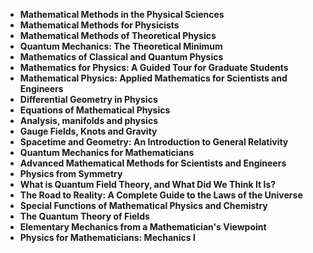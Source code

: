 <ul>
<li><b><a target="_blank" href="https://github.com/manjunath5496/Mathematical-Physics-Books/blob/master/mpy(1).pdf" style="text-decoration:none;">Mathematical Methods in the Physical Sciences</a></b></li>
                                <li><b><a target="_blank" href="https://github.com/manjunath5496/Mathematical-Physics-Books/blob/master/mpy(2).pdf" style="text-decoration:none;">Mathematical Methods for Physicists</a></b></li>
                                <li><b><a target="_blank" href="https://github.com/manjunath5496/Mathematical-Physics-Books/blob/master/mpy(3).pdf" style="text-decoration:none;">Mathematical Methods of Theoretical Physics</a></b></li>
 <li><b><a target="_blank" href="https://github.com/manjunath5496/Mathematical-Physics-Books/blob/master/mpy(4).pdf" style="text-decoration:none;">Quantum Mechanics: The Theoretical Minimum </a></b></li>                              
<li><b><a target="_blank" href="https://github.com/manjunath5496/Mathematical-Physics-Books/blob/master/mpy(5).pdf" style="text-decoration:none;">Mathematics of Classical and Quantum Physics </a></b></li>
                                
 <li><b><a target="_blank" href="https://github.com/manjunath5496/Mathematical-Physics-Books/blob/master/mpy(6).pdf" style="text-decoration:none;">Mathematics for Physics: A Guided Tour for Graduate Students</a></b></li>
                          
<li><b><a target="_blank" href="https://github.com/manjunath5496/Mathematical-Physics-Books/blob/master/mpy(7).pdf" style="text-decoration:none;">Mathematical Physics: Applied Mathematics for Scientists and Engineers</a></b></li>
                                <li><b><a target="_blank" href="https://github.com/manjunath5496/Mathematical-Physics-Books/blob/master/mpy(8).pdf" style="text-decoration:none;">Differential Geometry in Physics </a></b></li>
                                <li><b><a target="_blank" href="https://github.com/manjunath5496/Mathematical-Physics-Books/blob/master/mpy(9).pdf" style="text-decoration:none;">Equations of Mathematical Physics</a></b></li>
                                
<li><b><a target="_blank" href="https://github.com/manjunath5496/Mathematical-Physics-Books/blob/master/mpy(10).pdf" style="text-decoration:none;">Analysis, manifolds and physics</a></b></li>

 <li><b><a target="_blank" href="https://github.com/manjunath5496/Mathematical-Physics-Books/blob/master/mpy(11).pdf" style="text-decoration:none;">Gauge Fields, Knots and Gravity </a></b></li>
                          
<li><b><a target="_blank" href="https://github.com/manjunath5496/Mathematical-Physics-Books/blob/master/mpy(12).pdf" style="text-decoration:none;">Spacetime and Geometry: An Introduction to General Relativity</a></b></li>

<li><b><a target="_blank" href="https://github.com/manjunath5496/Mathematical-Physics-Books/blob/master/mpy(13).pdf" style="text-decoration:none;">Quantum Mechanics for Mathematicians</a></b></li>
                                <li><b><a target="_blank" href="https://github.com/manjunath5496/Mathematical-Physics-Books/blob/master/mpy(14).pdf" style="text-decoration:none;">Advanced Mathematical Methods for Scientists and Engineers</a></b></li>
                                
<li><b><a target="_blank" href="https://github.com/manjunath5496/Mathematical-Physics-Books/blob/master/mpy(15).pdf" style="text-decoration:none;">Physics from Symmetry</a></b></li>


 <li><b><a target="_blank" href="https://github.com/manjunath5496/Mathematical-Physics-Books/blob/master/mpy(16).pdf" style="text-decoration:none;">What is Quantum Field Theory, and What Did We Think It Is? </a></b></li>
                          
<li><b><a target="_blank" href="https://github.com/manjunath5496/Mathematical-Physics-Books/blob/master/mpy(17).pdf" style="text-decoration:none;">The Road to Reality: A Complete Guide to the Laws of the Universe</a></b></li>

<li><b><a target="_blank" href="https://github.com/manjunath5496/Mathematical-Physics-Books/blob/master/mpy(18).pdf" style="text-decoration:none;">Special Functions of Mathematical Physics and Chemistry</a></b></li>
                                <li><b><a target="_blank" href="https://github.com/manjunath5496/Mathematical-Physics-Books/blob/master/mpy(19).pdf" style="text-decoration:none;">The Quantum Theory of Fields</a></b></li>
                                
<li><b><a target="_blank" href="https://github.com/manjunath5496/Mathematical-Physics-Books/blob/master/mpy(20).pdf" style="text-decoration:none;">Elementary Mechanics from a Mathematician's Viewpoint</a></b></li>  

<li><b><a target="_blank" href="https://github.com/manjunath5496/Mathematical-Physics-Books/blob/master/mpy(21).pdf" style="text-decoration:none;">Physics for Mathematicians: Mechanics I</a></b></li>  
 
</ul>
